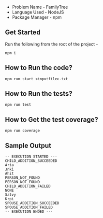 - Problem Name - FamilyTree
- Language Used - NodeJS
- Package Manager - npm

Get Started
------------------------------------
Run the following from the root of the project -
```
npm i
```


How to Run the code? 
-------------------------------------

```
npm run start <inputfile>.txt
```

How to Run the tests?
-------------------------------------

```
npm run test
```

How to Get the test coverage?
-------------------------------------

```
npm run coverage
```



Sample Output
-------------------------------------

```
-- EXECUTION STARTED ---
CHILD_ADDITION_SUCCEEDED
Aria
Jnki
Ahit
PERSON_NOT_FOUND
PERSON_NOT_FOUND
CHILD_ADDITION_FAILED
NONE
Satvy
Krpi
SPOUSE_ADDITION_SUCCEEDED
SPOUSE_ADDITION_FAILED
-- EXECUTION ENDED ---
```